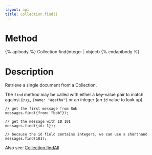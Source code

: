 ```yaml
---
layout: api
title: Collection.find()
---
```


# Method

{% apibody %}
Collection.find(integer | object)
{% endapibody %}

# Description

Retrieve a single document from a Collection.

The `find` method may be called with either a key-value pair to match against (e.g., `{name: "agatha"}` or an integer (an `id` value to look up).

```
// get the first message from Bob
messages.find({from: "bob"});

// get the message with ID 101
messages.find({id: 1});

// because the id field contains integers, we can use a shorthand
messages.find(101);
```

Also see: [Collection.findAll][cfa]

[cfa]: /api/collection-findall/
